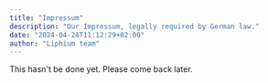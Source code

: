 ```yaml
---
title: "Impressum"
description: "Our Impressum, legally required by German law."
date: "2024-04-24T11:12:29+02:00"
author: "Liphium team"
---
```


This hasn't be done yet. Please come back later.

